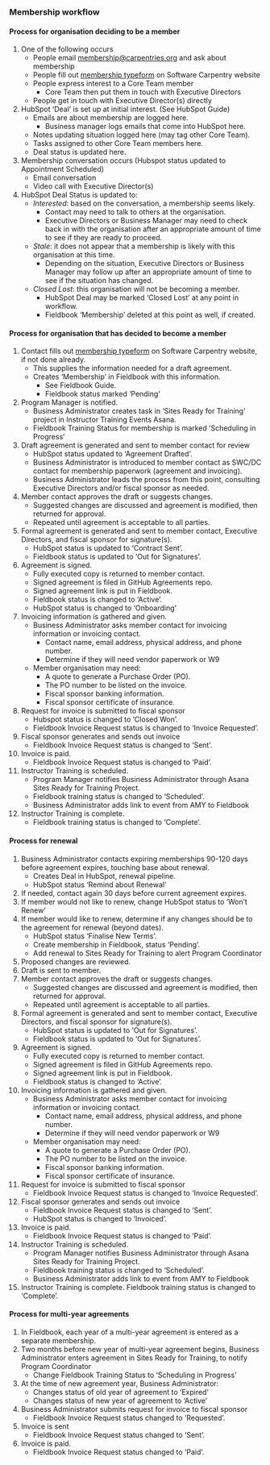 ### Membership workflow

#### Process for organisation deciding to be a member
1. One of the following occurs
    * People email membership@carpentries.org and ask about membership
    * People fill out [membership typeform](https://carpentries.typeform.com/to/Hmfe6L) on Software Carpentry website
    * People express interest to a Core Team member
        * Core Team then put them in touch with Executive Directors
    * People get in touch with Executive Director(s) directly
2. HubSpot ‘Deal’ is set up at initial interest. (See HubSpot Guide)
    * Emails are about membership are logged here.
        * Business manager logs emails that come into HubSpot here.
    * Notes updating situation logged here (may tag other Core Team).
    * Tasks assigned to other Core Team members here.
    * Deal status is updated here.
3. Membership conversation occurs (Hubspot status updated to Appointment Scheduled)
    * Email conversation
    * Video call with Executive Director(s)
4. HubSpot Deal Status is updated to:
    * *Interested*: based on the conversation, a membership seems likely.
        * Contact may need to talk to others at the organisation.
        * Executive Directors or Business Manager may need to check back in with the organisation after an appropriate amount of time to see if they are ready to proceed.
    * *Stale*: it does not appear that a membership is likely with this organisation at this time.
         * Depending on the situation, Executive Directors or Business Manager may follow up after an appropriate amount of time to see if the situation has changed.
    * *Closed Lost*: this organisation will not be becoming a member.
        * HubSpot Deal may be marked ‘Closed Lost’ at any point in workflow.
        * Fieldbook ‘Membership’ deleted at this point as well, if created.

#### Process for organisation that has decided to become a member

1. Contact fills out [membership typeform](https://carpentries.typeform.com/to/Hmfe6L) on Software Carpentry website, if not done already.
    * This supplies the information needed for a draft agreement.
    * Creates ‘Membership’ in Fieldbook with this information.
        * See Fieldbook Guide.
        * Fieldbook status marked ‘Pending’
2. Program Manager is notified.
    * Business Administrator creates task in ‘Sites Ready for Training’ project in Instructor Training Events Asana.
    * Fieldbook Training Status for membership is marked ‘Scheduling in Progress’
3. Draft agreement is generated and sent to member contact for review
    * HubSpot status updated to ‘Agreement Drafted’.
    * Business Administrator is introduced to member contact as SWC/DC contact for membership paperwork (agreement and invoicing).
    * Business Administrator leads the process from this point, consulting Executive Directors and/or fiscal sponsor as needed.
4. Member contact approves the draft or suggests changes.
    * Suggested changes are discussed and agreement is modified, then returned for approval.
    * Repeated until agreement is acceptable to all parties.
5. Formal agreement is generated and sent to member contact, Executive Directors, and fiscal sponsor for signature(s).
    * HubSpot status is updated to ‘Contract Sent’.
    * Fieldbook status is updated to ‘Out for Signatures’.
6. Agreement is signed.
    * Fully executed copy is returned to member contact.
    * Signed agreement is filed in GitHub Agreements repo.
    * Signed agreement link is put in Fieldbook.
    * Fieldbook status is changed to ‘Active’.
    * HubSpot status is changed to ‘Onboarding’
7. Invoicing information is gathered and given.
    * Business Administrator asks member contact for invoicing information or invoicing contact.
        * Contact name, email address, physical address, and phone number.
        * Determine if they will need vendor paperwork or W9
    * Member organisation may need:
        * A quote to generate a Purchase Order (PO).
        * The PO number to be listed on the invoice.
        * Fiscal sponsor banking information.
        * Fiscal sponsor certificate of insurance.
8. Request for invoice is submitted to fiscal sponsor
    * Hubspot status is changed to ‘Closed Won’.
    * Fieldbook Invoice Request status is changed to ‘Invoice Requested’. 
9. Fiscal sponsor generates and sends out invoice
    * Fieldbook Invoice Request status is changed to ‘Sent’.
10. Invoice is paid.
    * Fieldbook Invoice Request status is changed to ‘Paid’.
11. Instructor Training is scheduled.
    * Program Manager notifies Business Administrator through Asana Sites Ready for Training Project.
    * Fieldbook training status is changed to ‘Scheduled’.
    * Business Administrator adds link to event from AMY to Fieldbook
12. Instructor Training is complete.
    * Fieldbook training status is changed to ‘Complete’.


#### Process for renewal
1. Business Administrator contacts expiring memberships 90-120 days before agreement expires, touching base about renewal.
    * Creates Deal in HubSpot, renewal pipeline.
    * HubSpot status ‘Remind about Renewal’
2. If needed, contact again 30 days before current agreement expires.
3. If member would not like to renew, change HubSpot status to ‘Won’t Renew’
4. If member would like to renew, determine if any changes should be to the agreement for renewal (beyond dates). 
    * HubSpot status ‘Finalise New Terms’.
    * Create membership in Fieldbook, status ‘Pending’.
    * Add renewal to Sites Ready for Training to alert Program Coordinator
5. Proposed changes are reviewed.
6. Draft is sent to member.
7. Member contact approves the draft or suggests changes.
    * Suggested changes are discussed and agreement is modified, then returned for approval.
    * Repeated until agreement is acceptable to all parties.
8. Formal agreement is generated and sent to member contact, Executive Directors, and fiscal sponsor for signature(s).
    * HubSpot status is updated to ‘Out for Signatures’.
    * Fieldbook status is updated to ‘Out for Signatures’.
9. Agreement is signed.
    * Fully executed copy is returned to member contact.
    * Signed agreement is filed in GitHub Agreements repo.
    * Signed agreement link is put in Fieldbook.
    * Fieldbook status is changed to ‘Active’.
10. Invoicing information is gathered and given.
    * Business Administrator asks member contact for invoicing information or invoicing contact.
        * Contact name, email address, physical address, and phone number.
        * Determine if they will need vendor paperwork or W9
    * Member organisation may need:
        * A quote to generate a Purchase Order (PO).
        * The PO number to be listed on the invoice.
        * Fiscal sponsor banking information.
        * Fiscal sponsor certificate of insurance.
11. Request for invoice is submitted to fiscal sponsor
    * Fieldbook Invoice Request status is changed to ‘Invoice Requested’. 
12. Fiscal sponsor generates and sends out invoice
    * Fieldbook Invoice Request status is changed to ‘Sent’.
    * HubSpot status is changed to ‘Invoiced’.
13. Invoice is paid.
    * Fieldbook Invoice Request status is changed to ‘Paid’.
14. Instructor Training is scheduled.
    * Program Manager notifies Business Administrator through Asana Sites Ready for Training Project.
    * Fieldbook training status is changed to ‘Scheduled’.
    * Business Administrator adds link to event from AMY to Fieldbook
15. Instructor Training is complete.
    Fieldbook training status is changed to ‘Complete’.


#### Process for multi-year agreements

1. In Fieldbook, each year of a multi-year agreement is entered as a separate membership.
1. Two months before new year of multi-year agreement begins, Business Administrator enters agreement in Sites Ready for Training, to notify Program Coordinator
    * Change Fieldbook Training Status to ‘Scheduling in Progress’
1. At the time of new agreement year, Business Administrator:
    * Changes status of old year of agreement to ‘Expired’
    * Changes status of new year of agreement to ‘Active’
1. Business Administrator submits request for invoice to fiscal sponsor
    * Fieldbook Invoice Request status changed to ‘Requested’.
1. Invoice is sent 
    * Fieldbook Invoice Request status changed to ‘Sent’.
1. Invoice is paid.
    * Fieldbook Invoice Request status changed to ‘Paid’.





